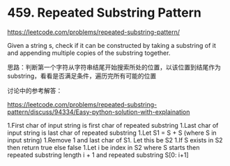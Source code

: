 # 459. Repeated Substring Pattern

https://leetcode.com/problems/repeated-substring-pattern/

Given a string s, check if it can be constructed by taking a substring of it and appending multiple copies of the substring together.

思路：判断第一个字符从字符串结尾开始搜索所处的位置，以该位置到结尾作为substring，看看是否满足条件，遍历完所有可能的位置

讨论中的参考解答：

https://leetcode.com/problems/repeated-substring-pattern/discuss/94334/Easy-python-solution-with-explaination

1.First char of input string is first char of repeated substring
1.Last char of input string is last char of repeated substring
1.Let S1 = S + S (where S in input string)
1.Remove 1 and last char of S1. Let this be S2
1.If S exists in S2 then return true else false
1.Let i be index in S2 where S starts then repeated substring length i + 1 and repeated substring S[0: i+1]
